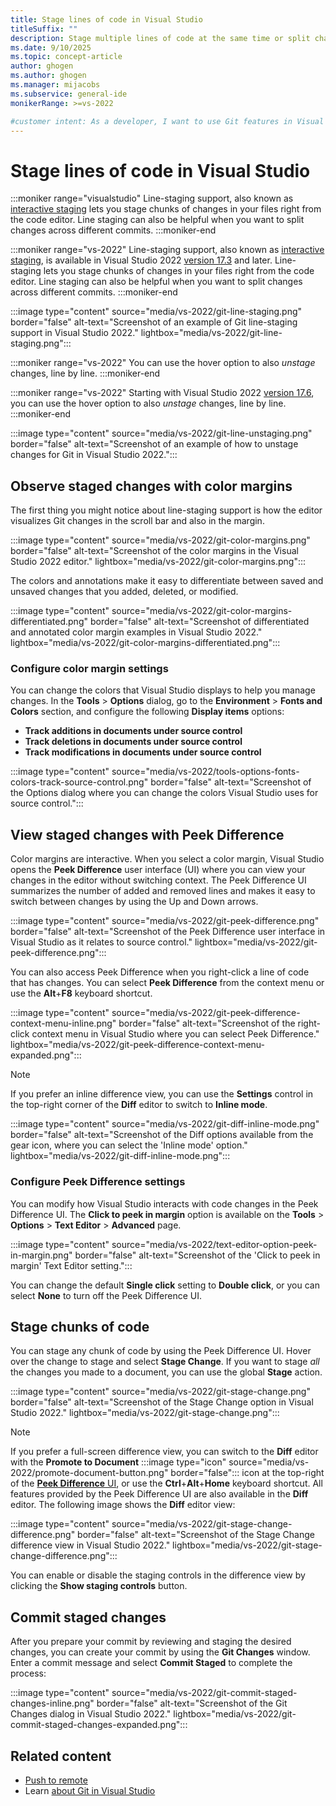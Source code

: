 ```yaml
---
title: Stage lines of code in Visual Studio
titleSuffix: ""
description: Stage multiple lines of code at the same time or split changes across different commits by using Git from directly within Visual Studio.
ms.date: 9/10/2025
ms.topic: concept-article
author: ghogen
ms.author: ghogen
ms.manager: mijacobs
ms.subservice: general-ide
monikerRange: >=vs-2022

#customer intent: As a developer, I want to use Git features in Visual Studio so I can stage multiple lines of code at the same time or split changes across different commits. 
---
```


# Stage lines of code in Visual Studio

:::moniker range="visualstudio"
Line-staging support, also known as [interactive staging](https://git-scm.com/book/en/v2/Git-Tools-Interactive-Staging) lets you stage chunks of changes in your files right from the code editor. Line staging can also be helpful when you want to split changes across different commits.
:::moniker-end

:::moniker range="vs-2022"
Line-staging support, also known as [interactive staging](https://git-scm.com/book/en/v2/Git-Tools-Interactive-Staging), is available in Visual Studio 2022 [version 17.3](/visualstudio/releases/2022/release-notes-v17.3) and later. Line-staging lets you stage chunks of changes in your files right from the code editor. Line staging can also be helpful when you want to split changes across different commits.
:::moniker-end

:::image type="content" source="media/vs-2022/git-line-staging.png" border="false" alt-text="Screenshot of an example of Git line-staging support in Visual Studio 2022." lightbox="media/vs-2022/git-line-staging.png":::

:::moniker range="vs-2022"
You can use the hover option to also *unstage* changes, line by line.
:::moniker-end

:::moniker range="vs-2022"
Starting with Visual Studio 2022 [version 17.6](/visualstudio/releases/2022/release-notes-v17.6), you can use the hover option to also *unstage* changes, line by line.
:::moniker-end

:::image type="content" source="media/vs-2022/git-line-unstaging.png" border="false" alt-text="Screenshot of an example of how to unstage changes for Git in Visual Studio 2022.":::

## Observe staged changes with color margins

The first thing you might notice about line-staging support is how the editor visualizes Git changes in the scroll bar and also in the margin.

:::image type="content" source="media/vs-2022/git-color-margins.png" border="false" alt-text="Screenshot of the color margins in the Visual Studio 2022 editor." lightbox="media/vs-2022/git-color-margins.png":::

The colors and annotations make it easy to differentiate between saved and unsaved changes that you added, deleted, or modified.

:::image type="content" source="media/vs-2022/git-color-margins-differentiated.png" border="false" alt-text="Screenshot of differentiated and annotated color margin examples in Visual Studio 2022." lightbox="media/vs-2022/git-color-margins-differentiated.png":::

### Configure color margin settings

You can change the colors that Visual Studio displays to help you manage changes. In the **Tools** > **Options** dialog, go to the **Environment** > **Fonts and Colors** section, and configure the following **Display items** options:

- **Track additions in documents under source control**
- **Track deletions in documents under source control**
- **Track modifications in documents under source control**

:::image type="content" source="media/vs-2022/tools-options-fonts-colors-track-source-control.png" border="false" alt-text="Screenshot of the Options dialog where you can change the colors Visual Studio uses for source control.":::

## View staged changes with Peek Difference 

Color margins are interactive. When you select a color margin, Visual Studio opens the **Peek Difference** user interface (UI) where you can view your changes in the editor without switching context. The Peek Difference UI summarizes the number of added and removed lines and makes it easy to switch between changes by using the Up and Down arrows.

:::image type="content" source="media/vs-2022/git-peek-difference.png" border="false" alt-text="Screenshot of the Peek Difference user interface in Visual Studio as it relates to source control." lightbox="media/vs-2022/git-peek-difference.png":::

You can also access Peek Difference when you right-click a line of code that has changes. You can select **Peek Difference** from the context menu or use the **Alt**+**F8** keyboard shortcut.

:::image type="content" source="media/vs-2022/git-peek-difference-context-menu-inline.png" border="false" alt-text="Screenshot of the right-click context menu in Visual Studio where you can select Peek Difference." lightbox="media/vs-2022/git-peek-difference-context-menu-expanded.png":::

> [!NOTE]
> If you prefer an inline difference view, you can use the **Settings** control in the top-right corner of the **Diff** editor to switch to **Inline mode**.
>
> :::image type="content" source="media/vs-2022/git-diff-inline-mode.png" border="false" alt-text="Screenshot of the Diff options available from the gear icon, where you can select the 'Inline mode' option." lightbox="media/vs-2022/git-diff-inline-mode.png":::

### Configure Peek Difference settings

You can modify how Visual Studio interacts with code changes in the Peek Difference UI. The **Click to peek in margin** option is available on the **Tools** > **Options** > **Text Editor** > **Advanced** page.

:::image type="content" source="media/vs-2022/text-editor-option-peek-in-margin.png" border="false" alt-text="Screenshot of the 'Click to peek in margin' Text Editor setting.":::

You can change the default **Single click** setting to **Double click**, or you can select **None** to turn off the Peek Difference UI.

## Stage chunks of code

You can stage any chunk of code by using the Peek Difference UI. Hover over the change to stage and select **Stage Change**. If you want to stage *all* the changes you made to a document, you can use the global **Stage** action.

:::image type="content" source="media/vs-2022/git-stage-change.png" border="false" alt-text="Screenshot of the Stage Change option in Visual Studio 2022." lightbox="media/vs-2022/git-stage-change.png":::

> [!NOTE]
> If you prefer a full-screen difference view, you can switch to the **Diff** editor with the **Promote to Document** :::image type="icon" source="media/vs-2022/promote-document-button.png" border="false"::: icon at the top-right of the [**Peek Difference** UI](#view-staged-changes-with-peek-difference), or use the **Ctrl**+**Alt**+**Home** keyboard shortcut. All features provided by the Peek Difference UI are also available in the **Diff** editor. The following image shows the **Diff** editor view:
> 
> :::image type="content" source="media/vs-2022/git-stage-change-difference.png" border="false" alt-text="Screenshot of the Stage Change difference view in Visual Studio 2022." lightbox="media/vs-2022/git-stage-change-difference.png":::

You can enable or disable the staging controls in the difference view by clicking the **Show staging controls** button.

## Commit staged changes

After you prepare your commit by reviewing and staging the desired changes, you can create your commit by using the **Git Changes** window. Enter a commit message and select **Commit Staged** to complete the process:

:::image type="content" source="media/vs-2022/git-commit-staged-changes-inline.png" border="false" alt-text="Screenshot of the Git Changes dialog in Visual Studio 2022." lightbox="media/vs-2022/git-commit-staged-changes-expanded.png":::

## Related content

- [Push to remote](git-push-remote.md)
- Learn [about Git in Visual Studio](git-with-visual-studio.md)
